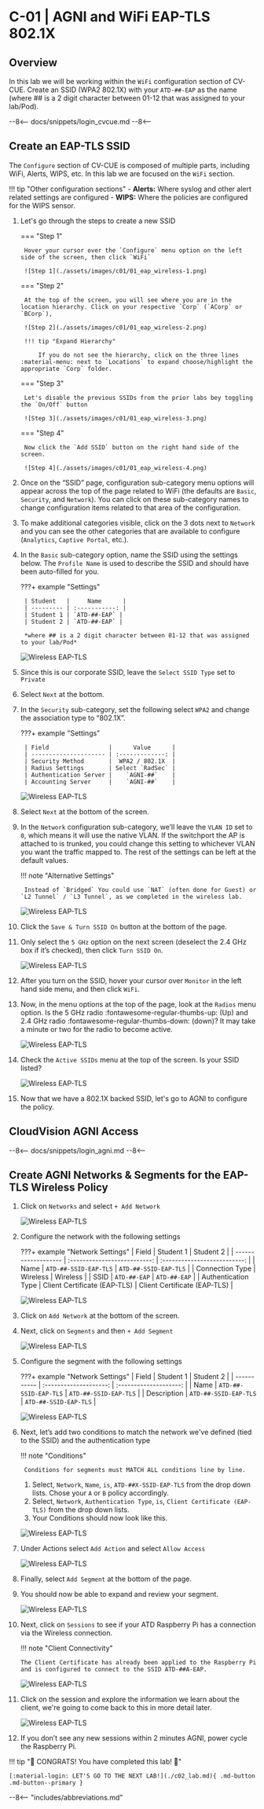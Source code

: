 # C-01 | AGNI and WiFi EAP-TLS 802.1X

## Overview

In this lab we will be working within the `WiFi` configuration section of CV-CUE. Create an SSID (WPA2 802.1X) with your `ATD-##-EAP` as the name (where ## is a 2 digit character between 01-12 that was assigned to your lab/Pod).

--8<--
docs/snippets/login_cvcue.md
--8<--

## Create an EAP-TLS SSID

The `Configure` section of CV-CUE is composed of multiple parts, including WiFi, Alerts, WIPS, etc. In this lab we are focused on the `WiFi` section.

!!! tip "Other configuration sections"
    - **Alerts:** Where syslog and other alert related settings are configured
    - **WIPS:** Where the policies are configured for the WIPS sensor.

1. Let's go through the steps to create a new SSID

    === "Step 1"

        Hover your cursor over the `Configure` menu option on the left side of the screen, then click `WiFi`

        ![Step 1](./assets/images/c01/01_eap_wireless-1.png)

    === "Step 2"

        At the top of the screen, you will see where you are in the location hierarchy. Click on your respective `Corp` (`ACorp` or `BCorp`),

        ![Step 2](./assets/images/c01/01_eap_wireless-2.png)

        !!! tip "Expand Hierarchy"

            If you do not see the hierarchy, click on the three lines :material-menu: next to `Locations` to expand choose/highlight the appropriate `Corp` folder.

    === "Step 3"

        Let's disable the previous SSIDs from the prior labs bey toggling the `On/Off` button

        ![Step 3](./assets/images/c01/01_eap_wireless-3.png)

    === "Step 4"

        Now click the `Add SSID` button on the right hand side of the screen.

        ![Step 4](./assets/images/c01/01_eap_wireless-4.png)

2. Once on the “SSID” page, configuration sub-category menu options will appear across the top of the page related to WiFi (the defaults are `Basic`, `Security`, and `Network`). You can click on these sub-category names to change configuration items related to that area of the configuration.

3. To make additional categories visible, click on the 3 dots next to `Network` and you can see the other categories that are available to configure (`Analytics`, `Captive Portal`, etc.).

4. In the `Basic` sub-category option, name the SSID using the settings below. The `Profile Name` is used to describe the SSID and should have been auto-filled for you.

    ???+ example "Settings"

        | Student   |     Name      |
        | --------- | :-----------: |
        | Student 1 | `ATD-##-EAP` |
        | Student 2 | `ATD-##-EAP` |

        *where ## is a 2 digit character between 01-12 that was assigned to your lab/Pod*

    ![Wireless EAP-TLS](./assets/images/c01/02_eap_wireless.png)

5. Since this is our corporate SSID, leave the `Select SSID Type` set to `Private`
6. Select `Next` at the bottom.
7. In the `Security` sub-category, set the following select `WPA2` and change the association type to “802.1X”.

    ???+ example "Settings"

        | Field                 |      Value      |
        | --------------------- | :-------------: |
        | Security Method       |  WPA2 / 802.1X  |
        | Radius Settings       | Select `RadSec` |
        | Authentication Server |    `AGNI-##`    |
        | Accounting Server     |    `AGNI-##`    |

    ![Wireless EAP-TLS](./assets/images/c01/03_eap_wireless.png)

8. Select `Next` at the bottom of the screen.
9. In the `Network` configuration sub-category, we’ll leave the `VLAN ID` set to `0`, which means it will use the native VLAN. If the switchport the AP is attached to is trunked, you could change this setting to whichever VLAN you want the traffic mapped to. The rest of the settings can be left at the default values.

    !!! note "Alternative Settings"

        Instead of `Bridged` You could use `NAT` (often done for Guest) or `L2 Tunnel` / `L3 Tunnel`, as we completed in the wireless lab.

    ![Wireless EAP-TLS](./assets/images/c01/04_eap_wireless.png)

10. Click the `Save & Turn SSID On` button at the bottom of the page.
11. Only select the `5 GHz` option on the next screen (deselect the 2.4 GHz box if it’s checked), then click `Turn SSID On`.

    ![Wireless EAP-TLS](./assets/images/c01/05_eap_wireless.png)

12. After you turn on the SSID, hover your cursor over `Monitor` in the left hand side menu, and then click `WiFi`.
13. Now, in the menu options at the top of the page, look at the `Radios` menu option. Is the 5 GHz radio :fontawesome-regular-thumbs-up: (Up) and 2.4 GHz radio :fontawesome-regular-thumbs-down: (down)? It may take a minute or two for the radio to become active.

    ![Wireless EAP-TLS](./assets/images/c01/06_eap_wireless.png)

14. Check the `Active SSIDs` menu at the top of the screen. Is your SSID listed?

    ![Wireless EAP-TLS](./assets/images/c01/07_eap_wireless.png)

15. Now that we have a 802.1X backed SSID, let's go to AGNI to configure the policy.

## CloudVision AGNI Access

--8<--
docs/snippets/login_agni.md
--8<--

## Create AGNI Networks & Segments for the EAP-TLS Wireless Policy

1. Click on `Networks` and select `+ Add Network`

    ![Wireless EAP-TLS](./assets/images/c01/01_agni.png)

2. Configure the network with the following settings

    ???+ example "Network Settings"
        | Field               |          Student 1           |          Student 2           |
        | ------------------- | :--------------------------: | :--------------------------: |
        | Name                |    `ATD-##-SSID-EAP-TLS`     |    `ATD-##-SSID-EAP-TLS`     |
        | Connection Type     |           Wireless           |           Wireless           |
        | SSID                |        `ATD-##-EAP`          |        `ATD-##-EAP`          |
        | Authentication Type | Client Certificate (EAP-TLS) | Client Certificate (EAP-TLS) |

    ![Wireless EAP-TLS](./assets/images/c01/02_agni.png)

3. Click on `Add Network` at the bottom of the screen.
4. Next, click on `Segments` and then `+ Add Segment`

    ![Wireless EAP-TLS](./assets/images/c01/03_agni.png)

5. Configure the segment with the following settings

    ???+ example "Network Settings"
        | Field       |       Student 1        |       Student 2        |
        | ----------- | :--------------------: | :--------------------: |
        | Name        | `ATD-##-SSID-EAP-TLS` | `ATD-##-SSID-EAP-TLS` |
        | Description | `ATD-##-SSID-EAP-TLS` | `ATD-##-SSID-EAP-TLS` |

    ![Wireless EAP-TLS](./assets/images/c01/04_agni.png)

6. Next, let’s add two conditions to match the network we've defined (tied to the SSID) and the authentication type

    !!! note "Conditions"

        Conditions for segments must MATCH ALL conditions line by line.

    1. Select, `Network`, `Name`, `is`, `ATD-##X-SSID-EAP-TLS` from the drop down lists. Chose your `A` or `B` policy accordingly.
    2. Select, `Network`, `Authentication Type`, `is`, `Client Certificate (EAP-TLS)` from the drop down lists.
    3. Your Conditions should now look like this.

    ![Wireless EAP-TLS](./assets/images/c01/05_agni.png)

7. Under Actions select `Add Action` and select `Allow Access`

    ![Wireless EAP-TLS](./assets/images/c01/06_agni.png)

8. Finally, select `Add Segment` at the bottom of the page.

9. You should now be able to expand and review your segment.

    ![Wireless EAP-TLS](./assets/images/c01/07_agni.png)

10. Next, click on `Sessions` to see if your ATD Raspberry Pi has a connection via the Wireless connection.

    !!! note "Client Connectivity"

        The Client Certificate has already been applied to the Raspberry Pi and is configured to connect to the SSID ATD-##A-EAP.

    ![Wireless EAP-TLS](./assets/images/c01/08_agni.png)

11. Click on the session and explore the information we learn about the client, we're going to come back to this in more detail later.

    ![Wireless EAP-TLS](./assets/images/c01/09_agni.png)

12. If you don’t see any new sessions within 2 minutes AGNI, power cycle the Raspberry Pi.

!!! tip "🎉 CONGRATS! You have completed this lab! 🎉"

    [:material-login: LET'S GO TO THE NEXT LAB!](./c02_lab.md){ .md-button .md-button--primary }

--8<-- "includes/abbreviations.md"

